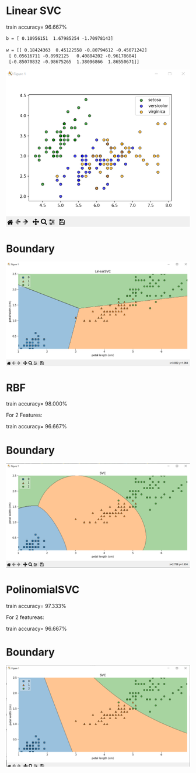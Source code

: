 # Linear SVC
train accuracy= 96.667%

    b = [ 0.10956151  1.67985254 -1.70978143]

    w = [[ 0.18424363  0.45122558 -0.80794612 -0.45071242]
     [ 0.05616711 -0.8992125   0.40884202 -0.96178684]
     [-0.85070832 -0.98675265  1.38096866  1.86550671]]

![img.png](img.png)

# Boundary
![img_1.png](img_1.png)

# RBF
train accuracy= 98.000%

For 2 Features:

train accuracy= 96.667%
# Boundary
![img_2.png](img_2.png)

# PolinomialSVC
train accuracy= 97.333%

For 2 featureas:

train accuracy= 96.667%
# Boundary
![img_3.png](img_3.png)



 